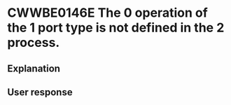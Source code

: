 # CWWBE0146E The 0 operation of the 1 port type is not defined in the 2 process.

## Explanation

## User response